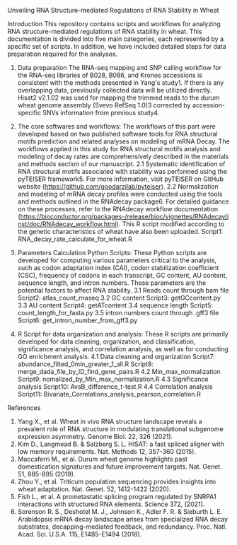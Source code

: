 Unveiling RNA Structure-mediated Regulations of RNA Stability in Wheat

Introduction
This repository contains scripts and workflows for analyzing RNA structure-mediated regulations of RNA stability in wheat. This documentation is divided into five main categories, each represented by a specific set of scripts. In addition, we have included detailed steps for data preparation required for the analyses.

1.	Data preparation
The RNA-seq mapping and SNP calling workflow for the RNA-seq libraries of B028, B086, and Kronos accessions is consistent with the methods presented in Yang's study1. If there is any overlapping data, previously collected data will be utilized directly. Hisat2 v2.1.02 was used for mapping the trimmed reads to the durum wheat genome assembly (Svevo RefSeq 1.0)3 corrected by accession-specific SNVs information from previous study4.

2.  The core softwares and workflows:
The workflows of this part were developed based on two published software tools for RNA structural motifs prediction and related analyses on modeling of mRNA Decay. The workflows applied in this study for RNA structural motifs analysis and modeling of decay rates are comprehensively described in the materials and methods section of our manuscript.
2.1	Systematic identification of RNA structural motifs associated with stability was performed using the pyTEISER framework5. For more information, visit pyTEISER on GitHub website (https://github.com/goodarzilab/pyteiser).
2.2	Normalization and modeling of mRNA decay profiles were conducted using the tools and methods outlined in the RNAdecay package6. For detailed guidance on these processes, refer to the RNAdecay workflow documentation (https://bioconductor.org/packages-/release/bioc/vignettes/RNAdecay/inst/doc/RNAdecay_workflow.html). This R script modified according to the genetic characteristics of wheat have also been uploaded.
Script1: RNA_decay_rate_calculate_for_wheat.R 

3.  Parameters Calculation Python Scripts:
These Python scripts are developed for computing various parameters critical to the analysis, such as codon adaptation index (CAI), codon stabilization coefficient (CSC), frequency of codons in each transcript, GC content, AU content, sequence length, and intron numbers. These parameters are the potential factors to affect RNA stability. 
3.1 Reads count through bam file
Script2: atlas_count_rnaseq
3.2 GC content
Script3: getGCcontent.py
3.3 AU content
Script4: getATcontent
3.4 sequence length
Script5: count_length_for_fasta.py
3.5 intron numbers count through .gff3 file
Script6: get_intron_number_from_gff3.py

4. R Script for data organization and analysis:
These R scripts are primarily developed for data cleaning, organization, and classification, significance analysis, and correlation analysis, as well as for conducting GO enrichment analysis.
4.1 Data cleaning and organization
Script7: abundance_filted_0min_greater_1_all.R
Script8: merge_dada_file_by_ID_find_gene_pairs.R
4.2 Min_max_normalization
Script9: nomalized_by_Min_max_normalization.R
4.3 Significance analysis
Script10: AvsB_difference_t-test.R
4.4 Correlation analysis
Script11: Bivariate_Correlations_analysis_pearson_correlation.R

References

1.	Yang X., et al. Wheat in vivo RNA structure landscape reveals a prevalent role of RNA structure in modulating translational subgenome expression asymmetry. Genome Biol. 22, 326 (2021).
2.	Kim D., Langmead B. & Salzberg S. L. HISAT: a fast spliced aligner with low memory requirements. Nat. Methods 12, 357-360 (2015).
3.	Maccaferri M., et al. Durum wheat genome highlights past domestication signatures and future improvement targets. Nat. Genet. 51, 885-895 (2019).
4.	Zhou Y., et al. Triticum population sequencing provides insights into wheat adaptation. Nat. Genet. 52, 1412-1422 (2020).
5.	Fish L., et al. A prometastatic splicing program regulated by SNRPA1 interactions with structured RNA elements. Science 372,  (2021).
6.	Sorenson R. S., Deshotel M. J., Johnson K., Adler F. R. & Sieburth L. E. Arabidopsis mRNA decay landscape arises from specialized RNA decay substrates, decapping-mediated feedback, and redundancy. Proc. Natl. Acad. Sci. U.S.A. 115, E1485-E1494 (2018).


